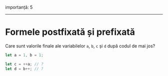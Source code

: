 importanță: 5

---

# Formele postfixată și prefixată

Care sunt valorile finale ale variabilelor `a`, `b`, `c` și `d` după codul de mai jos?

```js
let a = 1, b = 1;

let c = ++a; // ?
let d = b++; // ?
```
